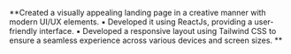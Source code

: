 **Created a visually appealing landing page in a creative manner with modern UI/UX elements.
▪ Developed it using ReactJs, providing a user-friendly interface.
▪ Developed a responsive layout using Tailwind CSS to ensure a seamless experience across various
devices and screen sizes.
**
